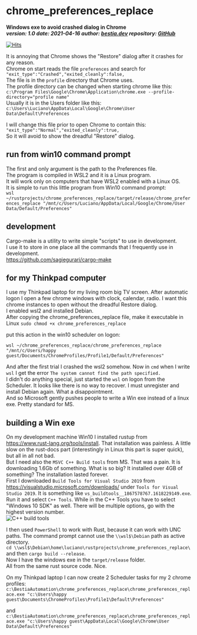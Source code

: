 # chrome_preferences_replace

**Windows exe to avoid crashed dialog in Chrome**  
***version: 1.0  date: 2021-04-16 author: [bestia.dev](https://bestia.dev) repository: [GitHub](https://github.com/bestia-dev/chrome_preferences_replace)***  

[![Hits](https://hits.seeyoufarm.com/api/count/incr/badge.svg?url=https%3A%2F%2Fgithub.com%2Fbestia-dev%2Fchrome_preferences_replace&count_bg=%2379C83D&title_bg=%23555555&icon=&icon_color=%23E7E7E7&title=hits&edge_flat=false)](https://hits.seeyoufarm.com)

It is annoying that Chrome shows the "Restore" dialog after it crashes for any reason.  
Chrome on start reads the file `preferences` and search for `"exit_type":"Crashed","exited_cleanly":false,`  
The file is in the `profile` directory that Chrome uses.  
The profile directory can be changed when starting chrome like this:  
`c:\Program Files\Google\Chrome\Application\chrome.exe --profile-directory="profile name"`  
Usually it is in the Users folder like this:  
`c:\Users\Luciano\AppData\Local\Google\Chrome\User Data\Default\Preferences`

I will change this file prior to open Chrome to contain this:  
`"exit_type":"Normal","exited_cleanly":true,`  
So it will avoid to show the dreadful "Restore" dialog.  

## run from win10 command prompt

The first and only argument is the path to the Preferences file.  
The program is compiled in WSL2 and it is a Linux program.  
It will work only on computers that have WSL2 enabled with a Linux OS.  
It is simple to run this little program from Win10 command prompt:  
`wsl ~/rustprojects/chrome_preferences_replace/target/release/chrome_preferences_replace "/mnt/c/Users/Luciano/AppData/Local/Google/Chrome/User Data/Default/Preferences"`  

## development

Cargo-make is a utility to write simple "scripts" to use in development.  
I use it to store in one place all the commands that I frequently use in development.  
<https://github.com/sagiegurari/cargo-make>  

## for my Thinkpad computer

I use my Thinkpad laptop for my living room big TV screen. After automatic logon I open a few chrome windows with clock, calendar, radio. I want this chrome instances to open without the dreadful Restore dialog.  
I enabled wsl2 and installed Debian.  
After copying the chrome_preferences_replace file, make it executable in Linux
`sudo chmod +x chrome_preferences_replace`

put this action in the win10 scheduler on logon:

`wsl ~/chrome_preferences_replace/chrome_preferences_replace "/mnt/c/Users/happy guest/Documents/ChromeProfiles/Profile1/Default/Preferences"`  

And after the first trial I crashed the wsl2 somehow. Now in `cmd` when I write `wsl` I get the error `The system cannot find the path specified.`  
I didn't do anything special, just started the `wsl` on logon from the Scheduler. It looks like there is no way to recover. I must unregister and install Debian again. What a disappointment.  
And so Microsoft gently pushes people to write a Win exe instead of a linux exe. Pretty standard for MS.  

## building a Win exe

On my development machine Win10 I installed rustup from <https://www.rust-lang.org/tools/install>. That installation was painless. A little slow on the rust-docs part (interestingly in Linux this part is super quick), but all in all not bad.  
But I need also the `MSVC C++ Build tools` from MS. That was a pain. It is downloading 1.6Gb of something. What is so big? It installed over 4GB of something? The installation lasted forever.  
First I downloaded `Build Tools for Visual Studio 2019` from <https://visualstudio.microsoft.com/downloads/> under `Tools for Visual Studio 2019`.
It is something like `vs_buildtools__1867578767.1618229149.exe`.  
Run it and select `C++ Tools`. While in the C++ Tools you have to select "Windows 10 SDK" as well. There will be multiple options, go with the highest version number.  
![C++ build tools](https://github.com/bestia-dev/chrome_preferences_replace/raw/main/img/2020_04_19_add_sdk.png)

I then used `PowerShell` to work with Rust, because it can work with UNC paths. The command prompt cannot use the `\\wsl$\Debian` path as active directory.  
`cd \\wsl$\Debian\home\luciano\rustprojects\chrome_preferences_replace\`  
and then `cargo build --release`.  
Now I have the windows exe in the `target/release` folder.  
All from the same rust source code. Nice.  

On my Thinkpad laptop I can now create 2 Scheduler tasks for my 2 chrome profiles:  
`c:\BestiaAutomation\chrome_preferences_replace\chrome_preferences_replace.exe "c:\Users\happy guest\Documents\ChromeProfiles\Profile1\Default\Preferences"`  

and  
`c:\BestiaAutomation\chrome_preferences_replace\chrome_preferences_replace.exe "c:\Users\happy guest\AppData\Local\Google\Chrome\User Data\Default\Preferences"`  
